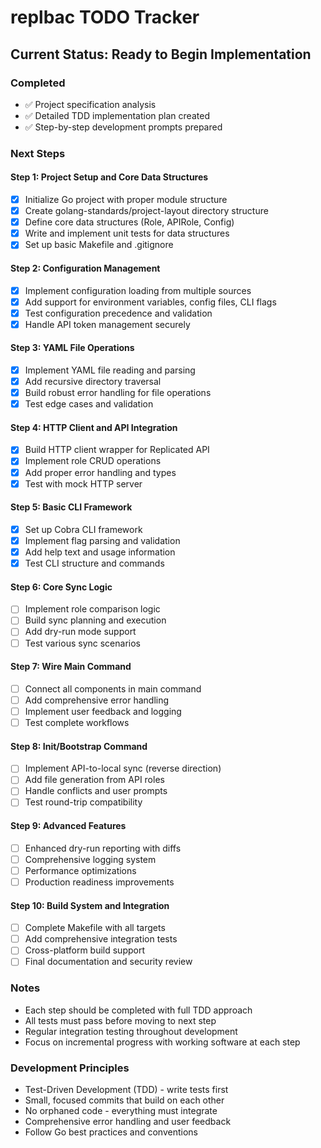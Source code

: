# replbac TODO Tracker

## Current Status: Ready to Begin Implementation

### Completed
- ✅ Project specification analysis
- ✅ Detailed TDD implementation plan created
- ✅ Step-by-step development prompts prepared

### Next Steps

#### Step 1: Project Setup and Core Data Structures
- [x] Initialize Go project with proper module structure
- [x] Create golang-standards/project-layout directory structure
- [x] Define core data structures (Role, APIRole, Config)
- [x] Write and implement unit tests for data structures
- [x] Set up basic Makefile and .gitignore

#### Step 2: Configuration Management
- [x] Implement configuration loading from multiple sources
- [x] Add support for environment variables, config files, CLI flags
- [x] Test configuration precedence and validation
- [x] Handle API token management securely

#### Step 3: YAML File Operations
- [x] Implement YAML file reading and parsing
- [x] Add recursive directory traversal
- [x] Build robust error handling for file operations
- [x] Test edge cases and validation

#### Step 4: HTTP Client and API Integration
- [x] Build HTTP client wrapper for Replicated API
- [x] Implement role CRUD operations
- [x] Add proper error handling and types
- [x] Test with mock HTTP server

#### Step 5: Basic CLI Framework
- [x] Set up Cobra CLI framework
- [x] Implement flag parsing and validation
- [x] Add help text and usage information
- [x] Test CLI structure and commands

#### Step 6: Core Sync Logic
- [ ] Implement role comparison logic
- [ ] Build sync planning and execution
- [ ] Add dry-run mode support
- [ ] Test various sync scenarios

#### Step 7: Wire Main Command
- [ ] Connect all components in main command
- [ ] Add comprehensive error handling
- [ ] Implement user feedback and logging
- [ ] Test complete workflows

#### Step 8: Init/Bootstrap Command
- [ ] Implement API-to-local sync (reverse direction)
- [ ] Add file generation from API roles
- [ ] Handle conflicts and user prompts
- [ ] Test round-trip compatibility

#### Step 9: Advanced Features
- [ ] Enhanced dry-run reporting with diffs
- [ ] Comprehensive logging system
- [ ] Performance optimizations
- [ ] Production readiness improvements

#### Step 10: Build System and Integration
- [ ] Complete Makefile with all targets
- [ ] Add comprehensive integration tests
- [ ] Cross-platform build support
- [ ] Final documentation and security review

### Notes
- Each step should be completed with full TDD approach
- All tests must pass before moving to next step
- Regular integration testing throughout development
- Focus on incremental progress with working software at each step

### Development Principles
- Test-Driven Development (TDD) - write tests first
- Small, focused commits that build on each other
- No orphaned code - everything must integrate
- Comprehensive error handling and user feedback
- Follow Go best practices and conventions
